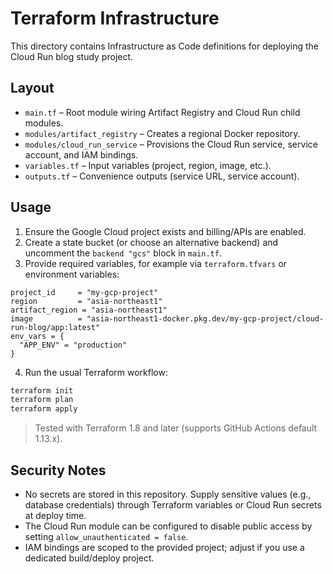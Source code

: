 # Terraform Infrastructure

This directory contains Infrastructure as Code definitions for deploying the Cloud Run blog study project.

## Layout

- `main.tf` – Root module wiring Artifact Registry and Cloud Run child modules.
- `modules/artifact_registry` – Creates a regional Docker repository.
- `modules/cloud_run_service` – Provisions the Cloud Run service, service account, and IAM bindings.
- `variables.tf` – Input variables (project, region, image, etc.).
- `outputs.tf` – Convenience outputs (service URL, service account).

## Usage

1. Ensure the Google Cloud project exists and billing/APIs are enabled.
2. Create a state bucket (or choose an alternative backend) and uncomment the `backend "gcs"` block in `main.tf`.
3. Provide required variables, for example via `terraform.tfvars` or environment variables:

```hcl
project_id     = "my-gcp-project"
region         = "asia-northeast1"
artifact_region = "asia-northeast1"
image          = "asia-northeast1-docker.pkg.dev/my-gcp-project/cloud-run-blog/app:latest"
env_vars = {
  "APP_ENV" = "production"
}
```

4. Run the usual Terraform workflow:

```bash
terraform init
terraform plan
terraform apply
```

> Tested with Terraform 1.8 and later (supports GitHub Actions default 1.13.x).

## Security Notes

- No secrets are stored in this repository. Supply sensitive values (e.g., database credentials) through Terraform variables or Cloud Run secrets at deploy time.
- The Cloud Run module can be configured to disable public access by setting `allow_unauthenticated = false`.
- IAM bindings are scoped to the provided project; adjust if you use a dedicated build/deploy project.

